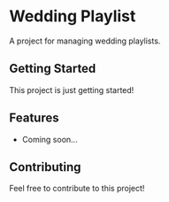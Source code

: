# Wedding Playlist

A project for managing wedding playlists.

## Getting Started

This project is just getting started!

## Features

- Coming soon...

## Contributing

Feel free to contribute to this project! 